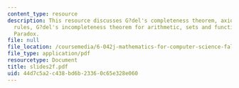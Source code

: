 ```yaml
---
content_type: resource
description: This resource discusses G?del's completeness theorem, axioms and inference
  rules, G?del's incompleteness theorem for arithmetic, sets and functions, and Russell?s
  Paradox.
file: null
file_location: /coursemedia/6-042j-mathematics-for-computer-science-fall-2005/44d7c5a2c438bd6b23360c65e328e060_slides2f.pdf
file_type: application/pdf
resourcetype: Document
title: slides2f.pdf
uid: 44d7c5a2-c438-bd6b-2336-0c65e328e060
---
```

